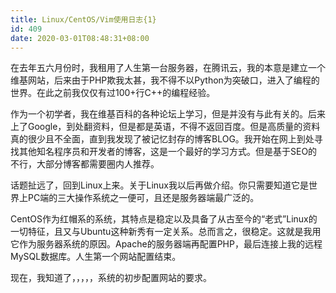 ```yaml
---
title: Linux/CentOS/Vim使用日志{1}
id: 409
date: 2020-03-01T08:48:31+08:00
---
```



在去年五六月份时，我租用了人生第一台服务器，在腾讯云，我的本意是建立一个维基网站，后来由于PHP欺我太甚，我不得不以Python为突破口，进入了编程的世界。在此之前我仅仅有过100+行C++的编程经验。

作为一个初学者，我在维基百科的各种论坛上学习，但是并没有与此有关的。后来上了Google，到处翻资料，但是都是英语，不得不返回百度。但是高质量的资料真的很少且不全面，直到我发现了被记忆封存的博客BLOG。我开始在网上到处寻找其他知名程序员和开发者的博客，这是一个最好的学习方式。但是基于SEO的不行，大部分博客都需要圈内人推荐。

话题扯远了，回到Linux上来。关于Linux我以后再做介绍。你只需要知道它是世界上PC端的三大操作系统之一便可，且还是服务器端最广泛的。

CentOS作为红帽系的系统，其特点是稳定以及具备了从古至今的“老式”Linux的一切特征，且又与Ubuntu这种新秀有一定关系。总而言之，很稳定。这就是我用它作为服务器系统的原因。Apache的服务器端再配置PHP，最后连接上我的远程MySQL数据库。人生第一个网站配置结束。

现在，我知道了，，，，，系统的初步配置网站的要求。
<!-- more -->
